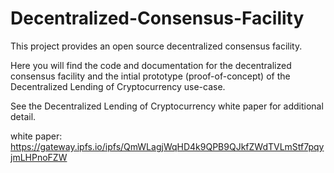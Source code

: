 # Decentralized-Consensus-Facility
This project provides an open source decentralized consensus facility.

Here you will find the code and documentation for the decentralized consensus facility and the intial prototype (proof-of-concept) of the Decentralized Lending of Cryptocurrency use-case.

See the Decentralized Lending of Cryptocurrency white paper for additional detail.

white paper: https://gateway.ipfs.io/ipfs/QmWLagjWqHD4k9QPB9QJkfZWdTVLmStf7pqyjmLHPnoFZW
